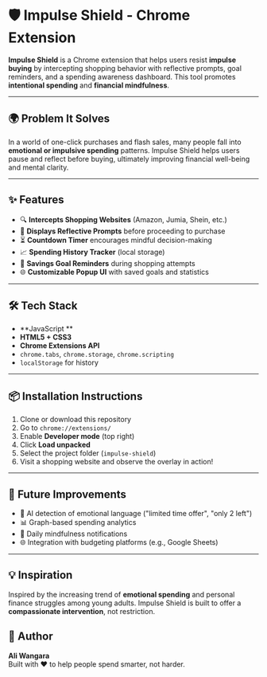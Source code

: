 # 🛡️ Impulse Shield - Chrome Extension

**Impulse Shield** is a Chrome extension that helps users resist **impulse buying** by intercepting shopping behavior with reflective prompts, goal reminders, and a spending awareness dashboard. This tool promotes **intentional spending** and **financial mindfulness**.

---

## 🌍 Problem It Solves

In a world of one-click purchases and flash sales, many people fall into **emotional or impulsive spending** patterns. Impulse Shield helps users pause and reflect before buying, ultimately improving financial well-being and mental clarity.

---

## ✨ Features

- 🔍 **Intercepts Shopping Websites** (Amazon, Jumia, Shein, etc.)
- 🧠 **Displays Reflective Prompts** before proceeding to purchase
- ⏳ **Countdown Timer** encourages mindful decision-making
- 📈 **Spending History Tracker** (local storage)
- 🎯 **Savings Goal Reminders** during shopping attempts
- 🌐 **Customizable Popup UI** with saved goals and statistics

---



## 🛠️ Tech Stack

- **JavaScript **
- **HTML5 + CSS3**
- **Chrome Extensions API**
- `chrome.tabs`, `chrome.storage`, `chrome.scripting`
- `localStorage` for history


---

## 📦 Installation Instructions

1. Clone or download this repository
2. Go to `chrome://extensions/`
3. Enable **Developer mode** (top right)
4. Click **Load unpacked**
5. Select the project folder (`impulse-shield`)
6. Visit a shopping website and observe the overlay in action!

---

## 🚧 Future Improvements

- 🧠 AI detection of emotional language ("limited time offer", "only 2 left")
- 📊 Graph-based spending analytics
- 🔔 Daily mindfulness notifications
- 🌐 Integration with budgeting platforms (e.g., Google Sheets)

---

## 💡 Inspiration

Inspired by the increasing trend of **emotional spending** and personal finance struggles among young adults. Impulse Shield is built to offer a **compassionate intervention**, not restriction.


## 👤 Author

**Ali Wangara**  
Built with ❤️ to help people spend smarter, not harder.

